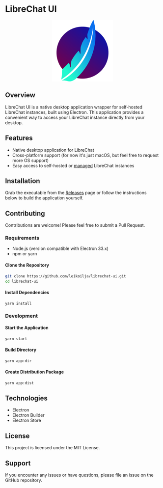 # LibreChat UI

<div align="center">
  <img src="build/icon.png" alt="icon" width="200"/>
</div>

## Overview

LibreChat UI is a native desktop application wrapper for self-hosted LibreChat instances, built using Electron. This application provides a convenient way to access your LibreChat instance directly from your desktop.

## Features

- Native desktop application for LibreChat
- Cross-platform support (for now it's just macOS, but feel free to request more OS support)
- Easy access to self-hosted or [managed](https://librechat-librechat.hf.space) LibreChat instances

## Installation

Grab the executable from the [Releases](https://github.com/leikoilja/librechat-ui/releases) page or follow the instructions below to build the application yourself.

## Contributing

Contributions are welcome! Please feel free to submit a Pull Request.

### Requirements

- Node.js (version compatible with Electron 33.x)
- npm or yarn

#### Clone the Repository

```bash
git clone https://github.com/leikoilja/librechat-ui.git
cd librechat-ui
```

#### Install Dependencies

```bash
yarn install
```

### Development

#### Start the Application

```bash
yarn start
```

#### Build Directory

```bash
yarn app:dir
```

#### Create Distribution Package

```bash
yarn app:dist
```

## Technologies

- Electron
- Electron Builder
- Electron Store

## License

This project is licensed under the MIT License.

## Support

If you encounter any issues or have questions, please file an issue on the GitHub repository.